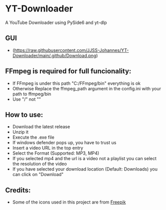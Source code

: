 # YT-Downloader
A YouTube Downloader using PySide6 and yt-dlp

## GUI
- (https://raw.githubusercontent.com/JJSS-Johannes/YT-Downloader/main/.github/Download.png)

## FFmpeg is required for full funcionality:
- If FFmpeg is under this path "C:/FFmpeg/bin" everything is ok
- Otherwise Replace the ffmpeg_path argument in the config.ini with your path to ffmpeg/bin
- Use "/" not "\"

## How to use:
- Download the latest release
- Unzip it
- Execute the .exe file
- If windows defender pops up, you have to trust us
- Insert a video URL in the top entry
- Select the Format (Supported: MP3, MP4)
- If you selected mp4 and the url is a video not a playlist you can select the resolution of the video
- If you have selected your download location (Default: Downloads) you can click on "Download"

## Credits:
- Some of the icons used in this project are from [Freepik](https://www.freepik.com/)